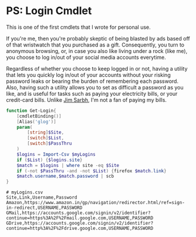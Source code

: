 # PS: Login Cmdlet

This is one of the first cmdlets that I wrote for personal use.

If you're me, then you're probably skeptic of being blasted by ads based off of that wristwatch that you purchased as a gift. Consequently, you turn to anonymous browsing, or, in case you also like living under a rock (like me), you choose to log in/out of your social media accounts everytime.

Regardless of whether you choose to keep logged in or not, having a utility that lets you quickly log in/out of your accounts without your risking password leaks or bearing the burden of remembering each password. Also, having such a utility allows you to set as difficult a password as you like, and is useful for tasks such as paying your electricity bills, or your credit-card bills. Unlike [Jim Sarbh](https://en.wikipedia.org/wiki/Jim_Sarbh), I'm not a fan of paying my bills.

```powershell
function Get-Login{
    [cmdletBinding()]
    [Alias('glog')]
    param(
        [string]$Site,
        [switch]$List,
        [switch]$PassThru
    )
    $logins = Import-Csv $myLogins
    if ($List) {$logins.site}
    $match = $logins | where site -eq $Site
    if (-not $PassThru -and -not $List) {firefox $match.link}
    $match.username,$match.password | scb
}
```
```
# myLogins.csv
Site,Link,Username,Password
Amazon,https://www.amazon.in/gp/navigation/redirector.html/ref=sign-in-redirect,USERNAME,PASSWORD
GMail,https://accounts.google.com/signin/v2/identifier?continue=https%3A%2F%2Fmail.google.com,USERNAME,PASSWORD
GDrive,https://accounts.google.com/signin/v2/identifier?continue=http%3A%2F%2Fdrive.google.com,USERNAME,PASSWORD
```
